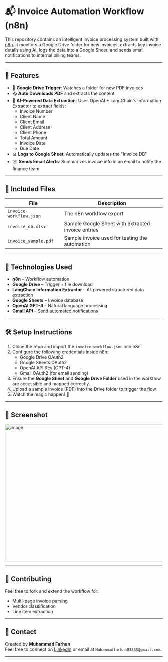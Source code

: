 # 📬 Invoice Automation Workflow (n8n)

This repository contains an intelligent invoice processing system built with [n8n](https://n8n.io/). It monitors a Google Drive folder for new invoices, extracts key invoice details using AI, logs the data into a Google Sheet, and sends email notifications to internal billing teams.

---

## 🚀 Features

- 🔁 **Google Drive Trigger**: Watches a folder for new PDF invoices
- 📥 **Auto Downloads PDF** and extracts the content
- 🧠 **AI-Powered Data Extraction**: Uses OpenAI + LangChain's Information Extractor to extract fields:
  - Invoice Number
  - Client Name
  - Client Email
  - Client Address
  - Client Phone
  - Total Amount
  - Invoice Date
  - Due Date
- 📊 **Logs to Google Sheet**: Automatically updates the "Invoice DB"
- ✉️ **Sends Email Alerts**: Summarizes invoice info in an email to notify the finance team

---

## 📂 Included Files

| File | Description |
|------|-------------|
| `invoice-workflow.json` | The n8n workflow export |
| `invoice_db.xlsx` | Sample Google Sheet with extracted invoice entries |
| `invoice_sample.pdf` | Sample invoice used for testing the automation |

---

## 🧠 Technologies Used

- **n8n** – Workflow automation
- **Google Drive** – Trigger + file download
- **LangChain Information Extractor** – AI-powered structured data extraction
- **Google Sheets** – Invoice database
- **OpenAI GPT-4** – Natural language processing
- **Gmail API** – Send automated notifications

---

## 🛠️ Setup Instructions

1. Clone the repo and import the `invoice-workflow.json` into n8n.
2. Configure the following credentials inside n8n:
   - Google Drive OAuth2
   - Google Sheets OAuth2
   - OpenAI API Key (GPT-4)
   - Gmail OAuth2 (for email sending)
3. Ensure the **Google Sheet** and **Google Drive Folder** used in the workflow are accessible and mapped correctly.
4. Upload a sample invoice (PDF) into the Drive folder to trigger the flow.
5. Watch the magic happen! 🎉

---

## 📸 Screenshot

<img width="1739" height="439" alt="image" src="https://github.com/user-attachments/assets/d0ac08f5-4dce-4500-a622-db744fd20a6d" />


---

## 🤝 Contributing

Feel free to fork and extend the workflow for:
- Multi-page invoice parsing
- Vendor classification
- Line item extraction

---

## 📩 Contact

Created by **Muhammad Farhan**  
Feel free to connect on [LinkedIn](www.linkedin.com/in/muhammad-farhan-55a05a251) or email at `Muhammadfarhan03333@gmail.com`.

---

